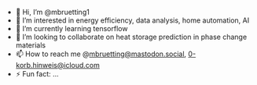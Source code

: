 - 👋 Hi, I’m @mbruetting1
- 👀 I’m interested in energy efficiency, data analysis, home automation, AI
- 🌱 I’m currently learning tensorflow
- 💞️ I’m looking to collaborate on heat storage prediction in phase change materials
- 📫 How to reach me @mbruetting@mastodon.social, 0-korb.hinweis@icloud.com
- ⚡ Fun fact: ...

<!---
mbruetting1/mbruetting1 is a ✨ special ✨ repository because its `README.md` (this file) appears on your GitHub profile.
You can click the Preview link to take a look at your changes.
--->
